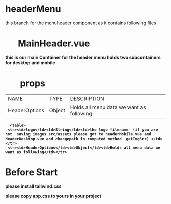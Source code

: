 <h1>headerMenu</h1>
<p>this  branch for the menuheader component as it contains following files</p>






 <h1 style="border:0px !important"><strong>&nbsp &nbsp&nbsp &nbspMainHeader.vue<strong></h1>
<span>this is our main Container for the header menu holds two subcontainers for desktop and mobile</span>
  
 <h1 style="border:0px !important"><strong>&nbsp &nbsp&nbsp &nbsp props <strong></h1>
   
   <table>
     <tr><td>NAME</td><td>TYPE</td><td>DESCRIPTION</td></tr>
     <tr><td>HeaderOptions</td><td>Object</td><td>Holds all menu data we want as following</td></tr>
   </table>
   
      <table>
     <tr><td>logo</td><td>String</td><td>the logo filename  (if you are not  saving images src/assets please got to headerMobile.vue and HeaderDesktop.vue and changepath in computed method  getImgSrc) </td></tr>
     <tr><td>HeaderOptions</td><td>Object</td><td>Holds all menu data we want as following</td></tr>
   </table>




<h1><strong>Before Start <strong></h1>

<span>please install tailwind.css</span>

<span>please copy app.css to yours in your project</span>
